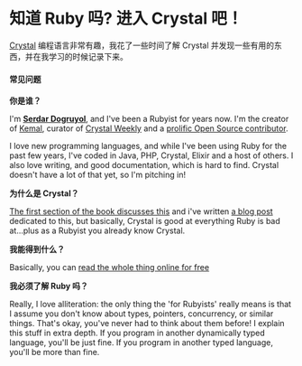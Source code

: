# 知道 Ruby 吗? 进入 Crystal 吧！

[Crystal](http://crystal-lang.org/) 编程语言非常有趣，我花了一些时间了解 Crystal 并发现一些有用的东西，并在我学习的时候记录下来。

#### 常见问题

**你是谁？**

I'm [**Serdar Dogruyol**](https://github.com/sdogruyol), and I've been a Rubyist for years now. I'm the creator of [Kemal](http://kemalcr.com/), curator of [Crystal Weekly](http://www.crystalweekly.com/) and a [prolific Open Source contributor](https://github.com/sdogruyol).

I love new programming languages, and while I've been using Ruby for the past few years, I've coded in Java, PHP, Crystal, Elixir and a host of others. I also love writing, and good documentation, which is hard to find. Crystal doesn't have a lot of that yet, so I'm pitching in!

**为什么是 Crystal？**

[The first section of the book discusses this](http://www.crystalforrubyists.com/book/book.html#why-crystal) and i've written [a blog post](http://serdardogruyol.com/why-crystal) dedicated to this, but basically, Crystal is good at everything Ruby is bad at...plus as a Rubyist you already know Crystal.

**我能得到什么？**

Basically, you can [read the whole thing online for free](http://www.crystalforrubyists.com/book/index.html)

**我必须了解 Ruby 吗？**

Really, I love alliteration: the only thing the 'for Rubyists' really means is that I assume you don't know about types, pointers, concurrency, or similar things. That's okay, you've never had to think about them before! I explain this stuff in extra depth. If you program in another dynamically typed language, you'll be just fine. If you program in another typed language, you'll be more than fine.

